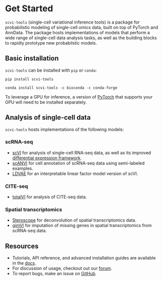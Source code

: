 # Get Started

`scvi-tools` (single-cell variational inference tools) is a package for probabilistic modeling of single-cell omics data, built on top of PyTorch and AnnData. The package hosts implementations of models that perform a wide range of single-cell data analysis tasks, as well as the building blocks to rapidly prototype new probabilstic models.

## Basic installation

`scvi-tools` can be installed with `pip` or `conda`:

```
pip install scvi-tools
```

```
conda install scvi-tools -c bioconda -c conda-forge
```

To leverage a GPU for inference, a version of [PyTorch](https://pytorch.org/get-started/locally/) that supports your GPU will need to be installed separately.

## Analysis of single-cell data

`scvi-tools` hosts implementations of the following models:

### scRNA-seq

- [scVI](https://rdcu.be/bdHYQ) for analysis of single-cell RNA-seq data, as well as its improved [differential expression framework](https://www.biorxiv.org/content/biorxiv/early/2019/10/04/794289.full.pdf).
- [scANVI](https://www.embopress.org/doi/full/10.15252/msb.20209620) for cell annotation of scRNA-seq data using semi-labeled examples.
- [LDVAE](https://academic.oup.com/bioinformatics/article/36/11/3418/5807606) for an interpretable linear factor model version of scVI.

### CITE-seq

- [totalVI](https://www.nature.com/articles/s41592-020-01050-x.epdf?sharing_token=F_xpBUwgD5vHVAB5jvU0c9RgN0jAjWel9jnR3ZoTv0NDA6nPyssLQkWDcY8VB7gLKdlD8q3cqpF5ovLZjZTudaweTnzODEXCrkjJ2UJEEpOAhfOCwEZ0h0Y2WTkn_GOBfGUZhH-lzX_u_AswArGFGinU1pcuXPvuTkPrrQI4zko%3D) for analysis of CITE-seq data.

### Spatial transcriptomics

- [Steroscope](https://www.nature.com/articles/s42003-020-01247-y) for deconvolution of spatial transcriptomics data.
- [gimVI](https://arxiv.org/pdf/1905.02269.pdf) for imputation of missing genes in spatial transcriptomics from scRNA-seq data.


## Resources

- Tutorials, API reference, and advanced installation guides are available in the [docs](https://docs.scvi-tools.org/en/stable/).
-  For discussion of usage, checkout out our [forum](https://discourse.scvi-tools.org/).
-  To report bugs, make an issue on [GitHub](https://github.com/YosefLab/scvi-tools/issues).
